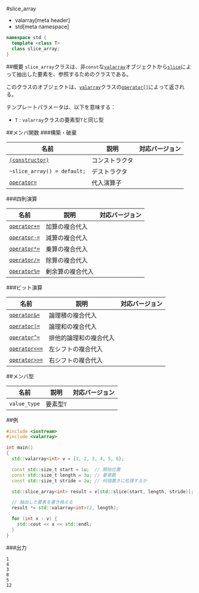 #slice_array
* valarray[meta header]
* std[meta namespace]

```cpp
namespace std {
  template <class T>
  class slice_array;
}
```

##概要
`slice_array`クラスは、非`const`な[`valarray`](./valarray.md)オブジェクトから[`slice`](./slice.md)によって抽出した要素を、参照するためのクラスである。

このクラスのオブジェクトは、[`valarray`](./valarray.md)クラスの[`operator[]`](./valarray/op_at.md)によって返される。


テンプレートパラメータは、以下を意味する：

- `T` : `valarray`クラスの要素型`T`と同じ型


##メンバ関数
###構築・破棄

| 名前 | 説明 | 対応バージョン |
|-------------------------------------------------|----------------|----------------|
| [`(constructor)`](./slice_array/op_constructor.md) | コンストラクタ | |
| `~slice_array() = default;`                     | デストラクタ   | |
| [`operator=`](./slice_array/op_assign.md)       | 代入演算子     | |


###四則演算

| 名前 | 説明 | 対応バージョン |
|-----------------------------------------------------|------------------|-------|
| [`operator+=`](./slice_array/op_plus_assign.md)     | 加算の複合代入   | |
| [`operator-=`](./slice_array/op_minus_assign.md)    | 減算の複合代入   | |
| [`operator*=`](./slice_array/op_multiply_assign.md) | 乗算の複合代入   | |
| [`operator/=`](./slice_array/op_divide_assign.md)   | 除算の複合代入   | |
| [`operator%=`](./slice_array/op_modulo_assign.md)   | 剰余算の複合代入 | |


###ビット演算

| 名前 | 説明 | 対応バージョン |
|---------------------------------------------------------------|------------------------|-------|
| [`operator&=`](./slice_array/op_and_assign.md)                | 論理積の複合代入       | |
| [<code>operator&#x7C;=</code>](./slice_array/op_or_assign.md) | 論理和の複合代入       | |
| [`operator^=`](./slice_array/op_xor_assign.md)                | 排他的論理和の複合代入 | |
| [`operator<<=`](./slice_array/op_left_shift_assign.md)        | 左シフトの複合代入     | |
| [`operator>>=`](./slice_array/op_right_shift_assign.md)       | 右シフトの複合代入     | |


##メンバ型

| 名前         | 説明      | 対応バージョン |
|--------------|-----------|----------------|
| `value_type` | 要素型`T` | |


##例
```cpp
#include <iostream>
#include <valarray>

int main()
{
  std::valarray<int> v = {1, 2, 3, 4, 5, 6};

  const std::size_t start = 1u;  // 開始位置
  const std::size_t length = 3u; // 要素数
  const std::size_t stride = 2u; // 何個置きに処理するか

  std::slice_array<int> result = v[std::slice(start, length, stride)];

  // 抽出した要素を書き換える
  result *= std::valarray<int>(2, length);

  for (int x : v) {
    std::cout << x << std::endl;
  }
}
```


###出力
```
1
4
3
8
5
12
```

